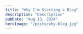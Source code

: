 ```yaml
---
title: "Why I'm Starting a Blog"
description: "Description"
pubDate: "Aug 13, 2024"
heroImage: "/posts/why-blog.jpg"
---
```

